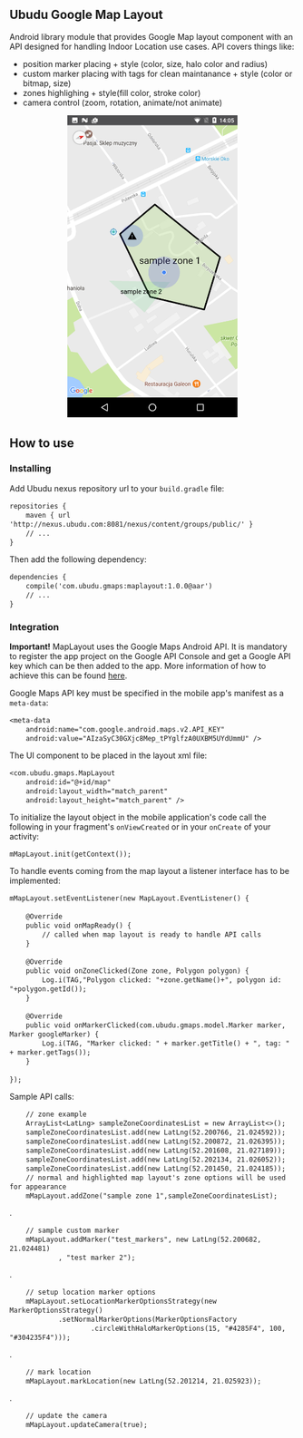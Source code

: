 ## Ubudu Google Map Layout

Android library module that provides Google Map layout component with an API designed for handling Indoor Location use cases. API covers things like:

- position marker placing + style (color, size, halo color and radius)
- custom marker placing with tags for clean maintanance + style (color or bitmap, size)
- zones highlighing + style(fill color, stroke color)
- camera control (zoom, rotation, animate/not animate)

<p align="center"><img src="screenshot.png" width="300px"></p>

## How to use

### Installing

Add Ubudu nexus repository url to your `build.gradle` file:

	repositories {
		maven { url 'http://nexus.ubudu.com:8081/nexus/content/groups/public/' }
		// ...
	}
    
Then add the following dependency:

    dependencies {
        compile('com.ubudu.gmaps:maplayout:1.0.0@aar')
        // ...
    }

### Integration

**Important!** MapLayout uses the Google Maps Android API. It is mandatory to register the app project on the Google API Console and get a Google API key which can be then added to the app. More information of how to achieve this can be found [here](https://developers.google.com/maps/documentation/android-api/signup).

Google Maps API key must be specified in the mobile app's manifest as a `meta-data`:

	<meta-data
		android:name="com.google.android.maps.v2.API_KEY"
		android:value="AIzaSyC30GXjc8Mep_tPYglfzA0UXBM5UYdUmmU" />

The UI component to be placed in the layout xml file:

	<com.ubudu.gmaps.MapLayout
        android:id="@+id/map"
        android:layout_width="match_parent"
        android:layout_height="match_parent" />
   
To initialize the layout object in the mobile application's code call the following in your fragment's `onViewCreated` or in your `onCreate` of your activity:

	mMapLayout.init(getContext());

To handle events coming from the map layout a listener interface has to be implemented:

	mMapLayout.setEventListener(new MapLayout.EventListener() {
	
		@Override
		public void onMapReady() {
			// called when map layout is ready to handle API calls
		}
		
		@Override
		public void onZoneClicked(Zone zone, Polygon polygon) {
			Log.i(TAG,"Polygon clicked: "+zone.getName()+", polygon id: "+polygon.getId());
		}
		
		@Override
		public void onMarkerClicked(com.ubudu.gmaps.model.Marker marker, Marker googleMarker) {
			Log.i(TAG, "Marker clicked: " + marker.getTitle() + ", tag: " + marker.getTags());
		}
		
	});
        
Sample API calls:

        // zone example
        ArrayList<LatLng> sampleZoneCoordinatesList = new ArrayList<>();
        sampleZoneCoordinatesList.add(new LatLng(52.200766, 21.024592));
        sampleZoneCoordinatesList.add(new LatLng(52.200872, 21.026395));
        sampleZoneCoordinatesList.add(new LatLng(52.201608, 21.027189));
        sampleZoneCoordinatesList.add(new LatLng(52.202134, 21.026052));
        sampleZoneCoordinatesList.add(new LatLng(52.201450, 21.024185));
        // normal and highlighted map layout's zone options will be used for appearance
        mMapLayout.addZone("sample zone 1",sampleZoneCoordinatesList);

.

        // sample custom marker
        mMapLayout.addMarker("test_markers", new LatLng(52.200682, 21.024481)
                , "test marker 2");

.

        // setup location marker options
        mMapLayout.setLocationMarkerOptionsStrategy(new MarkerOptionsStrategy()
                .setNormalMarkerOptions(MarkerOptionsFactory
                        .circleWithHaloMarkerOptions(15, "#4285F4", 100, "#304235F4")));

.

        // mark location
        mMapLayout.markLocation(new LatLng(52.201214, 21.025923));

.

        // update the camera
        mMapLayout.updateCamera(true);